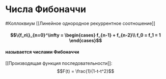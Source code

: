 # Числа Фибоначчи
#Коллоквиум 
[[Линейное однородное рекуррентное соотношение]]
#### $$\{f_n\}_{n=0}^\infty = \begin{cases} f_{n-1} + f_{n-2}\\ f_0 = f_1 = 1 \end{cases}$$
#### называется числами Фибоначчи
[[Производящая функция последовательности]]:
$$F(t) = \frac{1}{1-t-t^2}$$